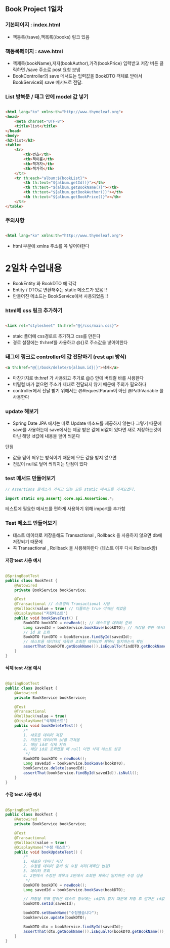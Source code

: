 ## Book Project 1일차

### 기본페이지 : index.html

- 책등록(/save),책목록(/books) 링크 있음

### 책등록페이지 : save.html

- 책제목(bookName),저자(bookAuthor),가격(bookPrice) 입력받고 저장 버튼 클릭하면 /save 주소로 post 요청 보냄
- BookController의 save 메서드는 입력값을 BookDTO 객체로 받아서 BookService의 save 메서드로 전달.

### List 방복문 / 태그 안에 model 값 넣기

```html

<html lang="ko" xmlns:th="http://www.thymeleaf.org">
<head>
    <meta charset="UTF-8">
    <title>list</title>
</head>
<body>
<h2>list</h2>
<table>
    <tr>
        <th>번호</th>
        <th>책이름</th>
        <th>책저자</th>
        <th>책가격</th>
    </tr>
    <tr th:each="album:${bookList}">
        <th th:text="${album.getId()}"></th>
        <th th:text="${album.getBookName()}"></th>
        <th th:text="${album.getBookAuthor()}"></th>
        <th th:text="${album.getBookPrice()}"></th>
    </tr>
</table>
```

### 주의사항

```html

<html lang="ko" xmlns:th="http://www.thymeleaf.org"> 
```

- html 부분에 xmlns 주소를 꼭 넣어야한다

# 2일차 수업내용

- BookEntity 와 BookDTO 에 각각
- Entity / DTO로 변환해주는 static 메소드가 있음 !!
- 만들어진 메소드는 BookService에서 사용되었음 !!

### html에 css 링크 추가하기

```html

<link rel="stylesheet" th:href="@{/css/main.css}">
```

- staic 폴더에 css경로르 추가하고 css를 만든다
- 경로 설정에는 th:href를 사용하고 @{}로 주소값을 넣어야한다

### 태그에 링크로 controller에 값 전달하기 (rest api 방식)

```html
<a th:href="@{|/book/delete/${album.id}|}">삭제</a>
```

- 마찬가지로 th:href 가 사용되고 추가로 @{} 안에 버티컬 바를 사용한다
- 버틸컬 바가 없으면 주소가 제대로 전달되지 않기 때문에 주의가 필요하다
- controller에서 전달 받기 위해서는 @RequestParam이 아닌 @PathVariable 를 사용한다

### update 해보기

- Spring Date JPA 에서는 따로 Update 메소드를 제공하지 않는다
  그렇기 때문에 save를 사용하는데 save에서는 제공 받은 값에 id값이 있다면
  새로 저장하는것이 아닌 해당 id값에 내용을 덮어 씌운다

단점

- 값을 덮어 씌우는 방식이기 때문에 모든 값을 받지 않으면
- 전값이 null로 덮어 씌워지는 단점이 있다

### test 메서드 만들어보기

```java
// Assertions 클래스가 가지고 있는 모든 static 메서드를 가져오겠다.

import static org.assertj.core.api.Assertions.*;
```

테스트에 필요한 메서드를 편하게 사용하기 위해 import를 추가함

### Test 메소드 만들어보기
- 테스트 데이터로 저장을해도 Transactional , Rollback 을 사용하지 않으면 db에 저장되기 때문에
- 꼭 Transactional , Rollback 을 사용해야한다 (테스트 이후 다시 Rollback함)

#### 저장 test 사용 예시

```java

@SpringBootTest
public class BookTest {
    @Autowired
    private BookService bookService;

    @Test
    @Transactional // 스프링의 Transactional 사용
    @Rollback(value = true) // 디폴트는 true 이지만 적었음
    @DisplayName("저장테스트")
    public void bookSaveTest() {
        BookDTO bookDTO = newBook(); // 테스트용 데이터 준비
        Long savedId = bookService.bookSave(bookDTO); // 저장을 위한 메서드 호출 후 id값 가져옴
        // id 로 조회
        BookDTO findDTO = bookService.findById(savedId);
        // 테스트용 데이터의 제목과 조회한 데이터의 제목이 일치하는지 확인
        assertThat(bookDTO.getBookName()).isEqualTo(findDTO.getBookName());
    }
}
```

#### 삭제 test 사용 예시
```java

@SpringBootTest
public class BookTest {
    @Autowired
    private BookService bookService;

    @Test
    @Transactional
    @Rollback(value = true)
    @DisplayName("삭제테스트")
    public void bookDeleteTest() {
        /*
        1. 새로운 데이터 저장
        2. 저장된 데이터의 id를 가져옴
        3. 해당 id로 삭제 처리
        4. 해당 id로 조회했을 때 null 이면 삭제 테스트 성공
         */
        BookDTO bookDTO = newBook();
        Long savedId = bookService.bookSave(bookDTO);
        bookService.delete(savedId);
        assertThat(bookService.findById(savedId)).isNull();
    }
}
```

#### 수정 test 사용 예시
```java

@SpringBootTest
public class BookTest {
    @Autowired
    private BookService bookService;

    @Test
    @Transactional
    @Rollback(value = true)
    @DisplayName("수정 테스트")
    public void bookUpdateTest() {
        /*
        1. 새로운 데이터 저장
        2. 수정용 데이터 준비 및 수정 처리(제목만 변경)
        3. 데이터 조회
        4. 2번에서 수정한 제목과 3번에서 조회한 제목이 일치하면 수정 성공
         */
        BookDTO bookDTO = newBook();
        Long savedId = bookService.bookSave(bookDTO);

        // 저장을 위해 받아온 테스트 정보에는 id값이 없기 때문에 저장 후 받아온 id값을 넣어줘야한다
        bookDTO.setId(savedId);

        bookDTO.setBookName("수정했습니다");
        bookService.update(bookDTO);

        BookDTO dto = bookService.findById(savedId);
        assertThat(dto.getBookName()).isEqualTo(bookDTO.getBookName());
    }
}
```